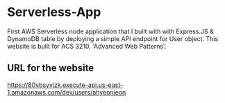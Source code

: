 # Serverless-App
First AWS Serverless node application that I built with with Express.JS & DynamoDB table by deploying a simple API endpoint for User object.
This website is bulit for ACS 3210, 'Advanced Web Patterns'. 

## URL for the website
https://80vbsyvjzk.execute-api.us-east-1.amazonaws.com/dev/users/ahyeonjeon
